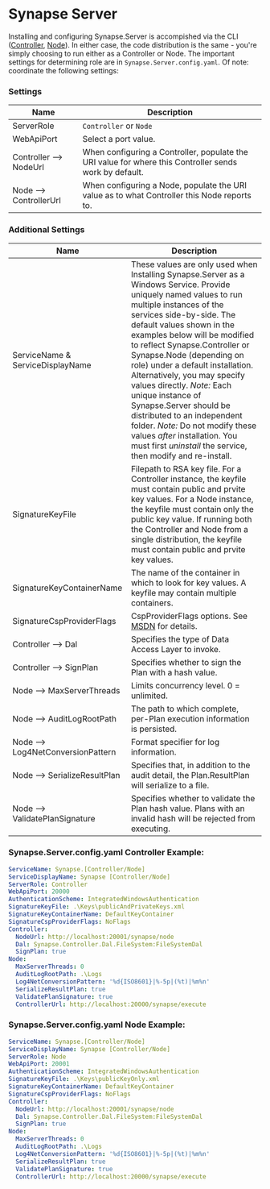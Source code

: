 # Synapse Server

Installing and configuring Synapse.Server is accompished via the CLI ([Controller](/cli/controller/ "Controller command-line"), [Node](/cli/node/ "Node command-line")).  In either case, the code distribution is the same - you're simply choosing to run either as a Controller or Node.  The important settings for determining role are in `Synapse.Server.config.yaml`.  Of note: coordinate the following settings:

### Settings
|Name|Description
|-|-
|ServerRole|`Controller` or `Node`
|WebApiPort|Select a port value.
|Controller --> NodeUrl|When configuring a Controller, populate the URI value for where this Controller sends work by default.
|Node --> ControllerUrl|When configuring a Node, populate the URI value as to what Controller this Node reports to.

### Additional Settings
|Name|Description
|-|-
|ServiceName & ServiceDisplayName|These values are only used when Installing Synapse.Server as a Windows Service.  Provide uniquely named values to run multiple instances of the services side-by-side.  The default values shown in the examples below will be modified to reflect Synapse.Controller or Synapse.Node (depending on role) under a default installation.  Alternatively, you may specify values directly.   _Note:_ Each unique instance of Synapse.Server should be distributed to an independent folder.  _Note:_ Do not modify these values _after_ installation.  You must first _uninstall_ the service, then modify and re-install.
|SignatureKeyFile|Filepath to RSA key file.  For a Controller instance, the keyfile must contain public and prvite key values.  For a Node instance, the keyfile must contain only the public key value.  If running both the Controller and Node from a single distribution, the keyfile must contain public and prvite key values. 
|SignatureKeyContainerName|The name of the container in which to look for key values.  A keyfile may contain multiple containers.
|SignatureCspProviderFlags|CspProviderFlags options.  See <a href="https://msdn.microsoft.com/en-us/library/system.security.cryptography.cspproviderflags(v=vs.110).aspx" target="_blank">MSDN</a> for details.
|Controller --> Dal|Specifies the type of Data Access Layer to invoke.
|Controller --> SignPlan|Specifies whether to sign the Plan with a hash value.
|Node --> MaxServerThreads|Limits concurrency level.  0 = unlimited.
|Node --> AuditLogRootPath|The path to which complete, per-Plan execution information is persisted.
|Node --> Log4NetConversionPattern|Format specifier for log information.
|Node --> SerializeResultPlan|Specifies that, in addition to the audit detail, the Plan.ResultPlan will serialize to a file.
|Node --> ValidatePlanSignature|Specifies whether to validate the Plan hash value.  Plans with an invalid hash will be rejected from executing. 

### Synapse.Server.config.yaml Controller Example:

```yaml
ServiceName: Synapse.[Controller/Node]
ServiceDisplayName: Synapse [Controller/Node]
ServerRole: Controller
WebApiPort: 20000
AuthenticationScheme: IntegratedWindowsAuthentication
SignatureKeyFile: .\Keys\publicAndPrivateKeys.xml
SignatureKeyContainerName: DefaultKeyContainer
SignatureCspProviderFlags: NoFlags
Controller:
  NodeUrl: http://localhost:20001/synapse/node
  Dal: Synapse.Controller.Dal.FileSystem:FileSystemDal
  SignPlan: true
Node:
  MaxServerThreads: 0
  AuditLogRootPath: .\Logs
  Log4NetConversionPattern: '%d{ISO8601}|%-5p|(%t)|%m%n'
  SerializeResultPlan: true
  ValidatePlanSignature: true
  ControllerUrl: http://localhost:20000/synapse/execute
```

### Synapse.Server.config.yaml Node Example:

```yaml
ServiceName: Synapse.[Controller/Node]
ServiceDisplayName: Synapse [Controller/Node]
ServerRole: Node
WebApiPort: 20001
AuthenticationScheme: IntegratedWindowsAuthentication
SignatureKeyFile: .\Keys\publicKeyOnly.xml
SignatureKeyContainerName: DefaultKeyContainer
SignatureCspProviderFlags: NoFlags
Controller:
  NodeUrl: http://localhost:20001/synapse/node
  Dal: Synapse.Controller.Dal.FileSystem:FileSystemDal
  SignPlan: true
Node:
  MaxServerThreads: 0
  AuditLogRootPath: .\Logs
  Log4NetConversionPattern: '%d{ISO8601}|%-5p|(%t)|%m%n'
  SerializeResultPlan: true
  ValidatePlanSignature: true
  ControllerUrl: http://localhost:20000/synapse/execute
```